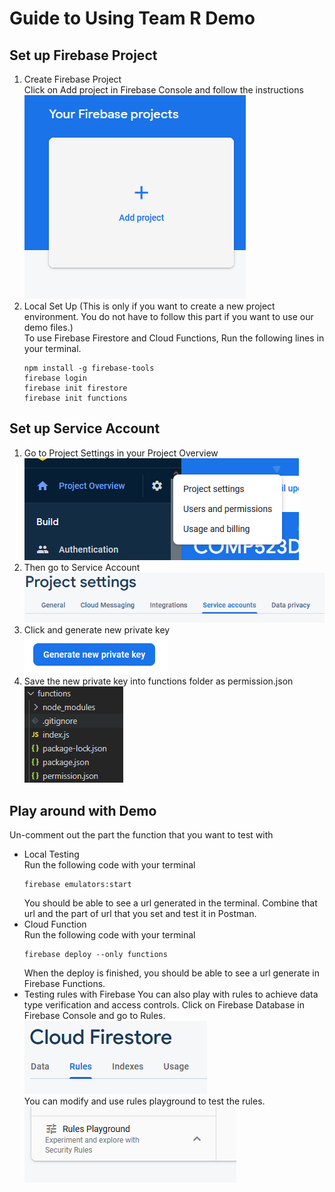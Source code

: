 # Guide to Using Team R Demo #
## Set up Firebase Project ##
1. Create Firebase Project <br>
    Click on Add project in Firebase Console and follow the instructions <br>
    ![alt text](./screenshots/createproject.PNG)
2. Local Set Up (This is only if you want to create a new project environment. You do not have to follow this part if you want to use our demo files.) <br>
    To use Firebase Firestore and Cloud Functions,
    Run the following lines in your terminal.
    ```commandline
    npm install -g firebase-tools
    firebase login
    firebase init firestore
    firebase init functions
    ```
## Set up Service Account ##
1. Go to Project Settings in your Project Overview <br>
![alt text](./screenshots/projectsettings.PNG)
2. Then go to Service Account <br>
![alt text](./screenshots/service.PNG)
3. Click and generate new private key <br>
![alt text](./screenshots/privatekey.PNG)
4. Save the new private key into functions folder as permission.json <br>
![alt text](./screenshots/folder.PNG)

## Play around with Demo ##
Un-comment out the part the function that you want to test with
- Local Testing <br>
    Run the following code with your terminal
    ```commandline
    firebase emulators:start
    ```
    You should be able to see a url generated in the terminal. Combine that url and the part of url that you set and test it in Postman.
- Cloud Function <br>
    Run the following code with your terminal
    ```commandline
    firebase deploy --only functions
    ```
    When the deploy is finished, you should be able to see a url generate in Firebase Functions. 
- Testing rules with Firebase
    You can also play with rules to achieve data type verification and access controls. 
    Click on Firebase Database in Firebase Console and go to Rules.<br>
    ![alt text](./screenshots/rule.PNG) <br>
    You can modify and use rules playground to test the rules. <br>
    ![alt text](./screenshots/rulesPlay.PNG)